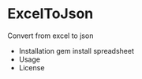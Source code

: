 ExcelToJson
===========

Convert from excel to json

* Installation
    gem install spreadsheet
* Usage
* License
